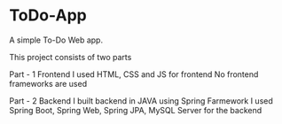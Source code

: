 # ToDo-App
A simple To-Do Web app.

This project consists of two parts


Part - 1  Frontend
I used HTML, CSS and JS for frontend
No frontend frameworks are used

Part - 2  Backend
I built backend in JAVA using Spring Farmework
I used Spring Boot, Spring Web, Spring JPA, MySQL Server for the backend
